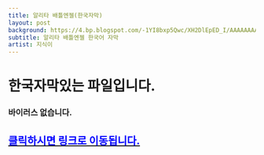 ```yaml
---
title: 알리타 배틀엔젤(한국자막)
layout: post
background: https://4.bp.blogspot.com/-1YI8bxp5Qwc/XH2DlEpED_I/AAAAAAAADOY/0zWUK0RYWHE5s-vHbsOyjSBg-YmO6v0MACKgBGAs/w914/alita-battle-angel-movie-characters-uhdpaper.com-4K-15.jpg
subtitle: 알리타 배틀엔젤 한국어 자막
artist: 지식이
---
```


# 한국자막있는 파일입니다.
### 바이러스 없습니다.
## <a href="https://drive.google.com/file/d/1rxRuxpjEkK8sOTym5mJ7mJv2DHF5mSx-/view?usp=sharing"><span style="color:blue">클릭하시면 링크로 이동됩니다.</span>

<br />
